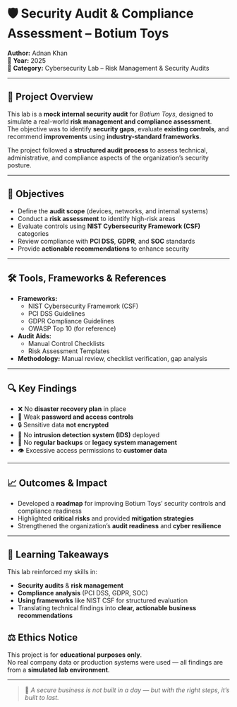 # 🛡️ Security Audit & Compliance Assessment – Botium Toys

**Author:** Adnan Khan  
📅 **Year:** 2025  
📄 **Category:** Cybersecurity Lab – Risk Management & Security Audits  

---

## 📌 Project Overview

This lab is a **mock internal security audit** for *Botium Toys*, designed to simulate a real-world **risk management and compliance assessment**.  
The objective was to identify **security gaps**, evaluate **existing controls**, and recommend **improvements** using **industry-standard frameworks**.

The project followed a **structured audit process** to assess technical, administrative, and compliance aspects of the organization’s security posture.

---

## 🎯 Objectives
- Define the **audit scope** (devices, networks, and internal systems)  
- Conduct a **risk assessment** to identify high-risk areas  
- Evaluate controls using **NIST Cybersecurity Framework (CSF)** categories  
- Review compliance with **PCI DSS**, **GDPR**, and **SOC** standards  
- Provide **actionable recommendations** to enhance security  

---

## 🛠 Tools, Frameworks & References
- **Frameworks:**
  - NIST Cybersecurity Framework (CSF)  
  - PCI DSS Guidelines  
  - GDPR Compliance Guidelines  
  - OWASP Top 10 (for reference)  
- **Audit Aids:**
  - Manual Control Checklists  
  - Risk Assessment Templates  
- **Methodology:** Manual review, checklist verification, gap analysis

---

## 🔍 Key Findings
- ❌ No **disaster recovery plan** in place  
- 🔑 Weak **password and access controls**  
- 🔒 Sensitive data **not encrypted**  
- 🚫 No **intrusion detection system (IDS)** deployed  
- 💾 No **regular backups** or **legacy system management**  
- 👁️ Excessive access permissions to **customer data**  

---

## 📈 Outcomes & Impact
- Developed a **roadmap** for improving Botium Toys’ security controls and compliance readiness  
- Highlighted **critical risks** and provided **mitigation strategies**  
- Strengthened the organization’s **audit readiness** and **cyber resilience**  

---

## 🧩 Learning Takeaways
This lab reinforced my skills in:
- **Security audits** & **risk management**  
- **Compliance analysis** (PCI DSS, GDPR, SOC)  
- **Using frameworks** like NIST CSF for structured evaluation  
- Translating technical findings into **clear, actionable business recommendations**  



## ⚖ Ethics Notice
This project is for **educational purposes only**.  
No real company data or production systems were used — all findings are from a **simulated lab environment**.

---

> 🔐 *A secure business is not built in a day — but with the right steps, it’s built to last.*
